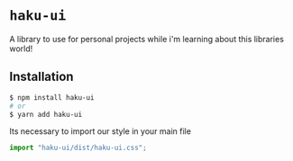 # `haku-ui`

A library to use for personal projects while i'm learning about this libraries world!

## Installation

```sh
$ npm install haku-ui
# or
$ yarn add haku-ui

```

Its necessary to import our style in your main file

```js
import "haku-ui/dist/haku-ui.css";
```
